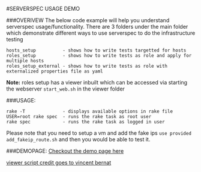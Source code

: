 #SERVERSPEC USAGE DEMO

###OVERIVEW
The below code example will help you understand serverspec usage/functionality. There are 3 folders under the main folder which demonstrate different ways to use serverspec to do the infrastructure testing
```
hosts_setup          - shows how to write tests targetted for hosts
roles_setup          - shows how to write tests as role and apply for multiple hosts
roles_setup_external - shows how to write tests as role with externalized properties file as yaml

```
**Note:** roles setup has a viewer inbuilt which can be accessed via starting the webserver `start_web.sh` in the viewer folder

###USAGE:
```
rake -T              - displays available options in rake file
USER=root rake spec  - runs the rake task as root user
rake spec            - runs the rake task as logged in user
```
Please note that you need to setup a vm and add the fake ips `use provided add_fakeip_route.sh` and then you would be able to test it. 

###DEMOPAGE:
[Checkout the demo page
here](http://htmlpreview.github.io/?https://github.com/tuxfight3r/serverspec_demo/blob/master/viewer/reports/index.html#/file/specresults-2016-04-05T12-17-04.json)

[viewer script credit goes to vincent bernat](https://github.com/vincentbernat/serverspec-example)

